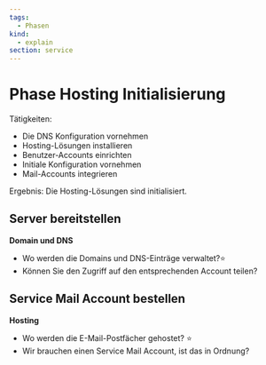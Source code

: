 ```yaml
---
tags:
  - Phasen
kind:
  - explain
section: service
---
```

# Phase Hosting Initialisierung

Tätigkeiten:

* Die DNS Konfiguration vornehmen
* Hosting-Lösungen installieren
* Benutzer-Accounts einrichten
* Initiale Konfiguration vornehmen
* Mail-Accounts integrieren

Ergebnis: Die Hosting-Lösungen sind initialisiert.

## Server bereitstellen

**Domain und DNS**

- Wo werden die Domains und DNS-Einträge verwaltet?⭐
- Können Sie den Zugriff auf den entsprechenden Account teilen?

## Service Mail Account bestellen

**Hosting**

- Wo werden die E-Mail-Postfächer gehostet? ⭐
- Wir brauchen einen Service Mail Account, ist das in Ordnung?
